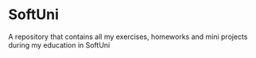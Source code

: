 # SoftUni
A repository that contains all my exercises, homeworks and mini projects during my education in SoftUni
